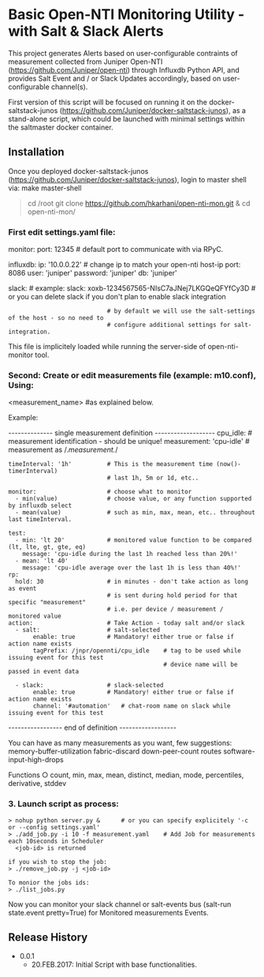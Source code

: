# Basic Open-NTI Monitoring Utility - with Salt & Slack Alerts

 This project generates Alerts based on user-configurable contraints of measurement collected from Juniper Open-NTI (https://github.com/Juniper/open-nti) through Influxdb Python API, and provides Salt Event and / or Slack Updates accordingly, based on user-configurable channel(s).

 First version of this script will be focused on running it on the docker-saltstack-junos (https://github.com/Juniper/docker-saltstack-junos), as a stand-alone script, which could be launched with minimal settings within the saltmaster docker container. 

## Installation 

 Once you deployed docker-saltstack-junos (https://github.com/Juniper/docker-saltstack-junos), login to master shell via: make master-shell 

> cd /root
> git clone https://github.com/hkarhani/open-nti-mon.git & cd open-nti-mon/

### First edit settings.yaml file: 
monitor:
    port: 12345         # default port to communicate with via RPyC. 

influxdb: 
    ip: '10.0.0.22'		# change ip to match your open-nti host-ip 
    port: 8086 
    user: 'juniper' 
    password: 'juniper'
    db: 'juniper' 
    
slack: <Your Slack botID>  		# example: slack: xoxb-1234567565-NIsC7aJNej7LKGQeQFYfCy3D
								# or you can delete slack if you don't plan to enable slack integration 

								# by default we will use the salt-settings of the host - so no need to 
								# configure additional settings for salt-integration. 

This file is implicitely loaded while running the server-side of open-nti-monitor tool. 

### Second: Create or edit measurements file (example: m10.conf), Using: 
<measurement_name>
	<settings> 			#as explained below. 

Example: 

-------------- single measurement definition -------------------
cpu_idle: 						# measurement identification - should be unique! 
    measurement: 'cpu-idle'     # measurement as /.*measurement.*/
    
    timeInterval: '1h'          # This is the measurement time (now()-timerInterval) 
    							# last 1h, 5m or 1d, etc.. 
    
    monitor: 					# choose what to monitor 
      - min(value)              # choose value, or any function supported by influxdb select  
      - mean(value)				# such as min, max, mean, etc.. throughout last timeInterval. 
    
    test: 
      - min: 'lt 20'			# monitored value function to be compared (lt, lte, gt, gte, eq)
        message: 'cpu-idle during the last 1h reached less than 20%!' 
      - mean: 'lt 40'
        message: 'cpu-idle average over the last 1h is less than 40%!'
    rp: 
      hold: 30               	# in minutes - don't take action as long as event 
                             	# is sent during hold period for that specific "measurement" 
                             	# i.e. per device / measurement / monitored value  
    action:       				# Take Action - today salt and/or slack 
      - salt: 					# salt-selected 
           enable: true      	# Mandatory! either true or false if action name exists 
           tagPrefix: /jnpr/opennti/cpu_idle    # tag to be used while issuing event for this test
           										# device name will be passed in event data  
           
      - slack:					# slack-selected
           enable: true 		# Mandatory! either true or false if action name exists 
           channel: '#automation' 	# chat-room name on slack while issuing event for this test
----------------- end of definition ------------------

You can have as many measurements as you want, few suggestions: 
	memory-buffer-utilization
	fabric-discard
	down-peer-count
	routes
	software-input-high-drops

Functions
○ count, min, max, mean, distinct, median, mode, percentiles, derivative, stddev

### 3. Launch script as process:

	> nohup python server.py &		# or you can specify explicitely '-c or --config settings.yaml' 
	> ./add_job.py -i 10 -f measurement.yaml 	# Add Job for measurements each 10seconds in Scheduler 
	  <job-id> is returned
	
	if you wish to stop the job: 
	> ./remove_job.py -j <job-id> 
	
	To monior the jobs ids: 
	> ./list_jobs.py  


Now you can monitor your slack channel or salt-events bus (salt-run state.event pretty=True) for Monitored measurements Events. 

## Release History

* 0.0.1
    * 20.FEB.2017: Initial Script with base functionalities.   